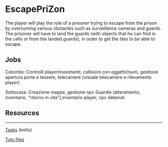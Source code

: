 # EscapePriZon

The player will play the role of a prisoner trying to escape from the prison by overcoming various obstacles such as surveillance cameras and guards. The prisoner will have to land the guards (with objects that he can find in the cells or from the landed guards), in order to get the tiles to be able to escape.

## Jobs

Colombo: Controlli player(movimenti, collisioni con oggetti/muri), gestione apertura porte e tessere, telecamere (visuale telecamere e rilevamento player)

Sottocasa: Creazione mappe, gestione npc Guardie (atteramento, inventario, "ritorno in vita"),inventario player, npc detenuti

## Resources

---
[Tasks](https://trello.com/b/BPf3Rdgd/escape-prizon)
(trello) 

[Tuto files](https://www.youtube.com/redirect?event=video_description&redir_token=QUFFLUhqbnpyR0N2dndYWHhTbWJxbV9vc09ZeU5LT3EzQXxBQ3Jtc0ttVVRFc3A5ZUdhV0dLaGJpTFBoQjJ6SlBCSWlfeVpUQnZvbGR2QVd3Y2JDa0FCSmNZS3JBV1czR2ZCSTRFa25qejl1dWhScXNlNUJURlhqTWV2VjZJSnotWjVBUXFwOE82T3Y5TFV3cnFrbU1yOVZuMA&q=https%3A%2F%2Fdrive.google.com%2Fdrive%2Ffolders%2F1OBRM8M3qCNAfJDCaldg62yFMiyFaKgYx%3Fusp%3Dsharing)
